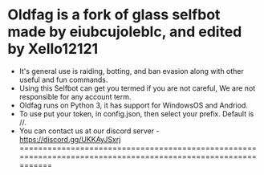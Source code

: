 Oldfag is a fork of glass selfbot made by eiubcujoleblc, and edited by Xello12121
=============================================================================================================
- It's general use is raiding, botting, and ban evasion along with other useful and fun commands.
- Using this Selfbot can get you termed if you are not careful, We are not responsible for any account term.
- Oldfag runs on Python 3, it has support for WindowsOS and Andriod.
- To use put your token, in config.json, then select your prefix. Default is //.
- You can contact us at our discord server - https://discord.gg/UKKAyJSxrj 
=============================================================================================================
